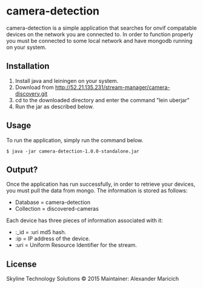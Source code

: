 # camera-detection

camera-detection is a simple application that searches for onvif compatable
devices on the network you are connected to. In order to function properly you
must be connected to some local network and have mongodb running on your system.

## Installation
1. Install java and leiningen on your system.
2. Download from http://52.21.135.231/stream-manager/camera-discovery.git
3. cd to the downloaded directory and enter the command "lein uberjar"
4. Run the jar as described below.

## Usage
To run the application, simply run the command below.

    $ java -jar camera-detection-1.0.0-standalone.jar

## Output?
Once the application has run successfully, in order to retrieve your devices,
you must pull the data from mongo. The information is stored as follows:
 - Database = camera-detection
 - Collection = discovered-cameras

Each device has three pieces of information associated with it:
 - :\_id = :uri md5 hash.
 - :ip = IP address of the device.
 - :uri = Uniform Resource Identifier for the stream.

## License
Skyline Technology Solutions © 2015
Maintainer: Alexander Maricich
